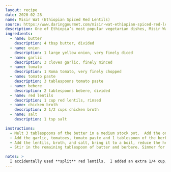 ```yaml
---
layout: recipe
date: 2020-02-28
name: Misir Wat (Ethiopian Spiced Red Lentils)
source: https://www.daringgourmet.com/misir-wat-ethiopian-spiced-red-lentils/
description: One of Ethiopia’s most popular vegetarian dishes, Misir Wat showcases lentils in a way that’s unlike any you’ve had before.  The flavor is simply out of this world!
ingredients:
  - name: butter
    description: 4 tbsp butter, divided
  - name: onion
    description: 1 large yellow onion, very finely diced
  - name: garlic
    description: 3 cloves garlic, finely minced
  - name: tomato
    description: 1 Roma tomato, very finely chopped
  - name: tomato paste
    description: 3 tablespoons tomato paste
  - name: bebere
    description: 2 tablespoons bebere, divided
  - name: red lentils
    description: 1 cup red lentils, rinsed
  - name: chicken broth
    description: 2 1/2 cups chicken broth
  - name: salt
    description: 1 tsp salt

instructions:
  - Melt 3 tablespoons of the butter in a medium stock pot.  Add the onions and cook over medium-high heat for 8-10 minutes until golden brown.
  - Add the garlic, tomatoes, tomato paste and 1 tablespoon of the berbere and cook for 5-7 minutes. Reduce the heat if needed to prevent burning.
  - Add the lentils, broth, and salt, bring it to a boil, reduce the heat to low and cover and simmer the lentils, stirring occasionally, for 40 minutes (see note) adding more broth if needed or until the lentils are soft.
  - Stir in the remaining tablespoon of butter and berbere. Simmer for a couple more minutes. Add salt to taste.

notes: >
  I accidentally used **split** red lentils.  I added an extra 1/4 cup, and the cooking time was only about 10 minutes.
---
```


